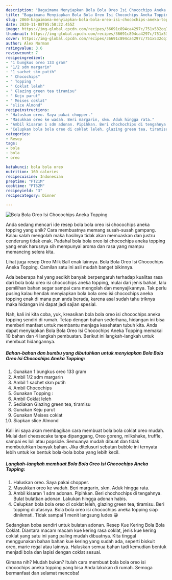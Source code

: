 ```yaml
---
description: "Bagaimana Menyiapkan Bola Bola Oreo Isi Chocochips Aneka Topping yang Menggugah Selera"
title: "Bagaimana Menyiapkan Bola Bola Oreo Isi Chocochips Aneka Topping yang Menggugah Selera"
slug: 2860-bagaimana-menyiapkan-bola-bola-oreo-isi-chocochips-aneka-topping-yang-menggugah-selera
date: 2020-11-08T05:50:22.455Z
image: https://img-global.cpcdn.com/recipes/36691c894ca4297c/751x532cq70/bola-bola-oreo-isi-chocochips-aneka-topping-foto-resep-utama.jpg
thumbnail: https://img-global.cpcdn.com/recipes/36691c894ca4297c/751x532cq70/bola-bola-oreo-isi-chocochips-aneka-topping-foto-resep-utama.jpg
cover: https://img-global.cpcdn.com/recipes/36691c894ca4297c/751x532cq70/bola-bola-oreo-isi-chocochips-aneka-topping-foto-resep-utama.jpg
author: Alex Norman
ratingvalue: 3.6
reviewcount: 7
recipeingredient:
- "1 bungkus oreo 133 gram"
- "1/2 sdm margarin"
- "1 sachet skm putih"
- " Chocochips"
- " Topping "
- " Coklat leleh"
- " Glazing green tea tiramisu"
- " Keju parut"
- " Meises coklat"
- "slice Almond"
recipeinstructions:
- "Haluskan oreo. Saya pakai chopper."
- "Masukkan oreo ke wadah. Beri margarin, skm. Aduk hingga rata."
- "Ambil kisaran 1 sdm adonan. Pipihkan. Beri chochochips di tengahnya. Bulat bulatkan adonan. Lakukan hingga adonan habis."
- "Celupkan bola bola oreo di coklat leleh, glazing green tea, tiramisu. Beri topping di atasnya. Bola bola oreo isi chocochips aneka topping siap dinikmati. Tidak sampai 1 menit langsung ludes 😀"
categories:
- Resep
tags:
- bola
- bola
- oreo

katakunci: bola bola oreo 
nutrition: 160 calories
recipecuisine: Indonesian
preptime: "PT21M"
cooktime: "PT52M"
recipeyield: "3"
recipecategory: Dinner

---
```



![Bola Bola Oreo Isi Chocochips Aneka Topping](https://img-global.cpcdn.com/recipes/36691c894ca4297c/751x532cq70/bola-bola-oreo-isi-chocochips-aneka-topping-foto-resep-utama.jpg)

Anda sedang mencari ide resep bola bola oreo isi chocochips aneka topping yang unik? Cara membuatnya memang susah-susah gampang. Kalau salah mengolah maka hasilnya tidak akan memuaskan dan justru cenderung tidak enak. Padahal bola bola oreo isi chocochips aneka topping yang enak harusnya sih mempunyai aroma dan rasa yang mampu memancing selera kita.

Lihat juga resep Oreo Milk Ball enak lainnya. Bola Bola Oreo Isi Chocochips Aneka Topping. Camilan satu ini asli mudah banget bikinnya.

Ada beberapa hal yang sedikit banyak berpengaruh terhadap kualitas rasa dari bola bola oreo isi chocochips aneka topping, mulai dari jenis bahan, lalu pemilihan bahan segar sampai cara mengolah dan menyajikannya. Tak perlu pusing kalau hendak menyiapkan bola bola oreo isi chocochips aneka topping enak di mana pun anda berada, karena asal sudah tahu triknya maka hidangan ini dapat jadi sajian spesial.


Nah, kali ini kita coba, yuk, kreasikan bola bola oreo isi chocochips aneka topping sendiri di rumah. Tetap dengan bahan sederhana, hidangan ini bisa memberi manfaat untuk membantu menjaga kesehatan tubuh kita. Anda dapat menyiapkan Bola Bola Oreo Isi Chocochips Aneka Topping memakai 10 bahan dan 4 langkah pembuatan. Berikut ini langkah-langkah untuk membuat hidangannya.

<!--inarticleads1-->

##### Bahan-bahan dan bumbu yang dibutuhkan untuk menyiapkan Bola Bola Oreo Isi Chocochips Aneka Topping:

1. Gunakan 1 bungkus oreo 133 gram
1. Ambil 1/2 sdm margarin
1. Ambil 1 sachet skm putih
1. Ambil  Chocochips
1. Gunakan  Topping :
1. Ambil  Coklat leleh
1. Sediakan  Glazing green tea, tiramisu
1. Gunakan  Keju parut
1. Gunakan  Meises coklat
1. Siapkan slice Almond


Kali ini saya akan membagikan cara membuat bola bola coklat oreo mudah. Mulai dari cheesecake tanpa dipanggang, Oreo goreng, milkshake, truffle, sampai es loli atau popsicle. Semuanya mudah dibuat dan tidak membutuhkan banyak bahan. Jika ditelusuri sebutan bubble ini ternyata lebih untuk ke bentuk bola-bola boba yang lebih kecil. 

<!--inarticleads2-->

##### Langkah-langkah membuat Bola Bola Oreo Isi Chocochips Aneka Topping:

1. Haluskan oreo. Saya pakai chopper.
1. Masukkan oreo ke wadah. Beri margarin, skm. Aduk hingga rata.
1. Ambil kisaran 1 sdm adonan. Pipihkan. Beri chochochips di tengahnya. Bulat bulatkan adonan. Lakukan hingga adonan habis.
1. Celupkan bola bola oreo di coklat leleh, glazing green tea, tiramisu. Beri topping di atasnya. Bola bola oreo isi chocochips aneka topping siap dinikmati. Tidak sampai 1 menit langsung ludes 😀


Sedangkan boba sendiri untuk bulatan adonan. Resep Kue Kering Bola Bola Coklat. Diantara macam macam kue kering rasa coklat, jenis kue kering coklat yang satu ini yang paling mudah dibuatnya. Kita tinggal menggunakan bahan bahan kue kering yang sudah ada, seperti biskuit oreo, marie regal atau lainnya. Haluskan semua bahan tadi kemudian bentuk menjadi bola dan lapisi dengan coklat sesuai. 

Gimana nih? Mudah bukan? Itulah cara membuat bola bola oreo isi chocochips aneka topping yang bisa Anda lakukan di rumah. Semoga bermanfaat dan selamat mencoba!
